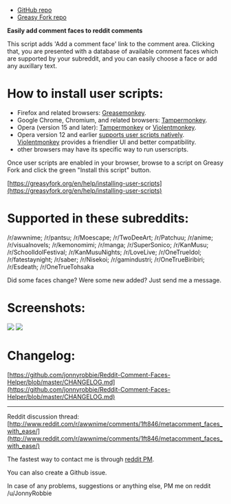 - [GitHub repo](https://github.com/jonnyrobbie/Reddit-Comment-Faces-Helper)
- [Greasy Fork repo](https://greasyfork.org/en/scripts/1256-reddit-comment-faces-helper)

**Easily add comment faces to reddit comments**

This script adds 'Add a comment face' link to the comment area. Clicking that, you are presented with a database of available comment faces which are supported by your subreddit, and you can easily choose a face or add any auxillary text.

How to install user scripts:
============================

 - Firefox and related browsers: [Greasemonkey](https://addons.mozilla.org/firefox/addon/greasemonkey/).
 - Google Chrome, Chromium, and related browsers: [Tampermonkey](https://chrome.google.com/webstore/detail/tampermonkey/dhdgffkkebhmkfjojejmpbldmpobfkfo).
 - Opera (version 15 and later): [Tampermonkey](https://addons.opera.com/extensions/details/tampermonkey-beta/) or [Violentmonkey](https://addons.opera.com/extensions/details/violent-monkey/).
 - Opera version 12 and earlier [supports user scripts natively](http://www.opera.com/docs/userjs/using/#writingscripts). [Violentmonkey](https://addons.opera.com/extensions/details/violent-monkey/) provides a friendlier UI and better compatibility.
 - other browsers may have its specific way to run userscripts.

Once user scripts are enabled in your browser, browse to a script on Greasy Fork and click the green "Install this script" button.

[https://greasyfork.org/en/help/installing-user-scripts](https://greasyfork.org/en/help/installing-user-scripts)

Supported in these subreddits:
==============================

/r/awwnime; /r/pantsu; /r/Moescape; /r/TwoDeeArt; /r/Patchuu; /r/anime; /r/visualnovels; /r/kemonomimi; /r/manga; /r/SuperSonico; /r/KanMusu; /r/SchoolIdolFestival; /r/KanMusuNights; /r/LoveLive; /r/OneTrueIdol; /r/fatestaynight; /r/saber; /r/Nisekoi; /r/gamindustri; /r/OneTrueBiribiri; /r/Esdeath; /r/OneTrueTohsaka

Did some faces change? Were some new added? Just send me a message.

Screenshots:
============

[<img src="https://i.imgur.com/p4Vk5r7s.png"/>](https://i.imgur.com/p4Vk5r7.png) [<img src="https://i.imgur.com/PFvasbfs.png">](https://i.imgur.com/PFvasbf.png)

Changelog:
===========

[https://github.com/jonnyrobbie/Reddit-Comment-Faces-Helper/blob/master/CHANGELOG.md](https://github.com/jonnyrobbie/Reddit-Comment-Faces-Helper/blob/master/CHANGELOG.md)

---

Reddit discussion thread: [http://www.reddit.com/r/awwnime/comments/1ft846/metacomment_faces_with_ease/](http://www.reddit.com/r/awwnime/comments/1ft846/metacomment_faces_with_ease/)

The fastest way to contact me is through [reddit PM](https://www.reddit.com/message/compose/?to=JonnyRobbie).

You can also create a Github issue.

In case of any problems, suggestions or anything else, PM me on reddit /u/JonnyRobbie